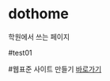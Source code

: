 # dothome
학원에서 쓰는 페이지

#test01
<a href="http//giyoung1225.github.io/dothome/test/test01.html"></a>
         
#웹표준 사이트 만들기
<a href="https://giyoung1225.github.io/dothome/webstandard/index.html">바로가기</a>
